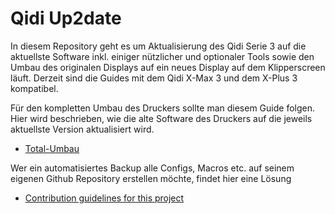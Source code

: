 # **Qidi Up2date**
In diesem Repository geht es um  Aktualisierung des Qidi Serie 3 auf die aktuellste Software inkl. einiger nützlicher und optionaler Tools sowie den Umbau des originalen Displays auf ein neues Display auf dem Klipperscreen läuft.
Derzeit sind die Guides mit dem Qidi X-Max 3 und dem X-Plus 3 kompatibel.

Für den kompletten Umbau des Druckers sollte man diesem Guide folgen. Hier wird beschrieben, wie die alte Software des Druckers auf die jeweils aktuellste Version aktualisiert wird.
+ [Total-Umbau](update/update+upgrade.md)

Wer ein automatisiertes Backup alle Configs, Macros etc. auf seinem eigenen Github Repository erstellen möchte, findet hier eine Lösung
+ [Contribution guidelines for this project](backup/Autobackup.md)
